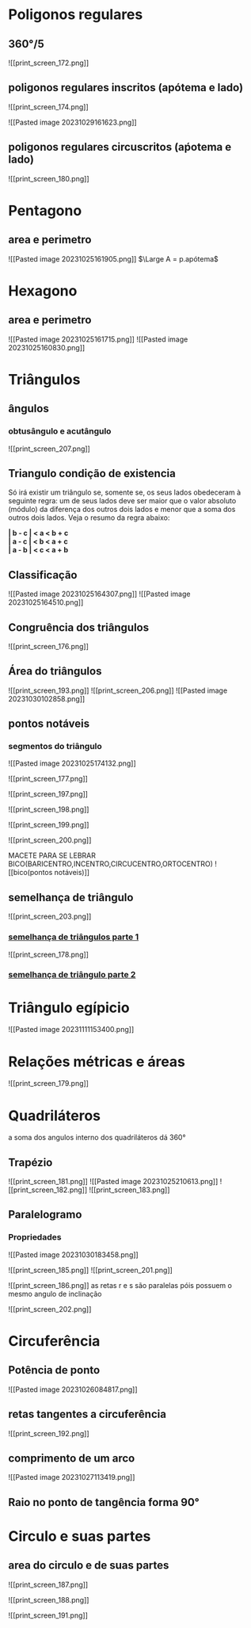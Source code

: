 # Poligonos regulares

## 360°/5

![[print_screen_172.png]]
## poligonos regulares inscritos (apótema e lado)


![[print_screen_174.png]]

![[Pasted image 20231029161623.png]]
## poligonos regulares circuscritos (aṕotema e lado)

![[print_screen_180.png]]
# Pentagono
## area e perimetro

![[Pasted image 20231025161905.png]]
$\Large A = p.apótema$
# Hexagono
## area e perimetro

![[Pasted image 20231025161715.png]]
![[Pasted image 20231025160830.png]]

# Triângulos
## ângulos
### obtusângulo e acutângulo

![[print_screen_207.png]]

## Triangulo condição de existencia

Só irá existir um triângulo se, somente se, os seus lados obedeceram à seguinte regra: um de seus lados deve ser maior que o valor absoluto (módulo) da diferença dos outros dois lados e menor que a soma dos outros dois lados. Veja o resumo da regra abaixo:  
  
**| b - c | < a < b + c  
| a - c | < b < a + c  
| a - b | < c < a + b**
## Classificação

![[Pasted image 20231025164307.png]]
![[Pasted image 20231025164510.png]]


## Congruência dos triângulos


![[print_screen_176.png]]
## Área do triângulos



![[print_screen_193.png]]
![[print_screen_206.png]]
![[Pasted image 20231030102858.png]]

## pontos notáveis 
### segmentos do triângulo

![[Pasted image 20231025174132.png]]



![[print_screen_177.png]]


![[print_screen_197.png]]

![[print_screen_198.png]]

![[print_screen_199.png]]

![[print_screen_200.png]]

MACETE PARA SE LEBRAR BICO(BARICENTRO,INCENTRO,CIRCUCENTRO,ORTOCENTRO)
![[bico(pontos notáveis)]]
## semelhança de triângulo

![[print_screen_203.png]]
### [semelhança de triângulos parte 1](https://www.youtube.com/watch?v=JBP0ryUtJmg)


![[print_screen_178.png]]
### [semelhança de triângulo parte 2](https://www.youtube.com/watch?v=pG9v2uEBdx8)





# Triângulo egípicio

![[Pasted image 20231111153400.png]]

# Relações métricas e áreas

![[print_screen_179.png]]

# Quadriláteros

a soma dos angulos interno dos quadriláteros dá 360°
## Trapézio

![[print_screen_181.png]]
![[Pasted image 20231025210613.png]]
![[print_screen_182.png]]
![[print_screen_183.png]]




## Paralelogramo
### Propriedades

![[Pasted image 20231030183458.png]]

![[print_screen_185.png]]
![[print_screen_201.png]]

![[print_screen_186.png]]
as retas r e s são paralelas póis possuem o mesmo angulo de inclinação

![[print_screen_202.png]]


# Circuferência
## Potência de ponto

![[Pasted image 20231026084817.png]]
## retas tangentes a circuferência

![[print_screen_192.png]]
## comprimento de um arco

![[Pasted image 20231027113419.png]]

## Raio no ponto de tangência forma 90°

# Circulo e suas partes
## area do circulo e de suas partes

![[print_screen_187.png]]

![[print_screen_188.png]]

![[print_screen_191.png]]
